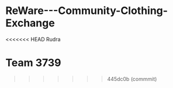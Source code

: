 # ReWare---Community-Clothing-Exchange

<<<<<<< HEAD
Rudra

Team 3739
=======

>>>>>>> 445dc0b (commmit)
